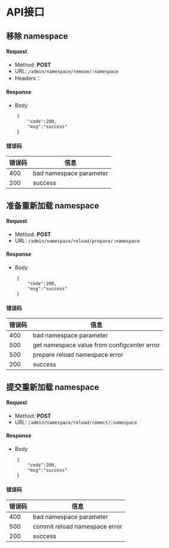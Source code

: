 # API接口

## 移除 namespace

#### Request
- Method: **POST**
- URL:  ```/admin/namespace/remove/:namespace```
- Headers：

#### Response
- Body
```
	{
        "code":200,
	    "msg":"success"
    }
```

#### 错误码

| 错误码 | 信息 |
| --- | --- |
| 400 | bad namespace parameter |
| 200 | success |


## 准备重新加载 namespace

#### Request
- Method: **POST**
- URL:  ```/admin/namespace/reload/prepare/:namespace```

#### Response
- Body
```
	{
        "code":200,
	    "msg":"success"
    }
```

#### 错误码

| 错误码 | 信息 |
| --- | --- |
| 400 | bad namespace parameter |
| 500 | get namespace value from configcenter error |
| 500 | prepare reload namespace error |
| 200 | success |


## 提交重新加载 namespace

#### Request
- Method: **POST**
- URL:  ```/admin/namespace/reload/commit/:namespace```

#### Response
- Body
```
	{
        "code":200,
	    "msg":"success"
    }
```

#### 错误码

| 错误码 | 信息 |
| --- | --- |
| 400 | bad namespace parameter |
| 500 | commit reload namespace error |
| 200 | success |